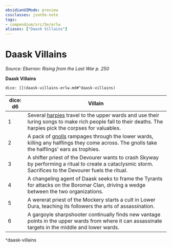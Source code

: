 ```yaml
---
obsidianUIMode: preview
cssclasses: json5e-note
tags:
- compendium/src/5e/erlw
aliases: ["Daask Villains"]
---
```

# Daask Villains
*Source: Eberron: Rising from the Last War p. 250* 

**Daask Villains**

`dice: [](daask-villains-erlw.md#^daask-villains)`

| dice: d6 | Villain |
|----------|---------|
| 1 | Several [harpies](/Systems/5e/bestiary/monstrosity/harpy.md) travel to the upper wards and use their luring songs to make rich people fall to their deaths. The harpies pick the corpses for valuables. |
| 2 | A pack of [gnolls](/Systems/5e/bestiary/humanoid/gnoll.md) rampages through the lower wards, killing any halflings they come across. The gnolls take the halflings' ears as trophies. |
| 3 | A shifter priest of the Devourer wants to crash Skyway by performing a ritual to create a cataclysmic storm. Sacrifices to the Devourer fuels the ritual. |
| 4 | A changeling agent of Daask seeks to frame the Tyrants for attacks on the Boromar Clan, driving a wedge between the two organizations. |
| 5 | A wererat priest of the Mockery starts a cult in Lower Dura, teaching its followers the arts of assassination. |
| 6 | A gargoyle sharpshooter continually finds new vantage points in the upper wards from where it can assassinate targets in the middle and lower wards. |
^daask-villains